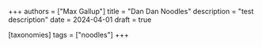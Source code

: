 +++
authors = ["Max Gallup"]
title = "Dan Dan Noodles"
description = "test description"
date = 2024-04-01
draft = true

[taxonomies]
tags = ["noodles"]
+++


